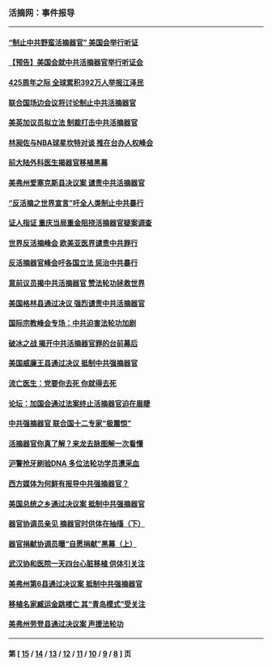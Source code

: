 ### 活摘网：事件报导
---
#### [“制止中共野蛮活摘器官” 美国会举行听证](../../pages/nf5877/n13735831.md?06080430) 
#### [【预告】美国会就中共活摘器官举行听证会](../../pages/nf5877/n13732843.md?06080430) 
#### [425周年之际 全球累积392万人举报江泽民](../../pages/nf5877/n13719232.md?06080430) 
#### [联合国场边会议将讨论制止中共活摘器官](../../pages/nf5877/n13656361.md?06080430) 
#### [美英加议员拟立法 制裁打击中共活摘器官](../../pages/nf5877/n13430251.md?06080430) 
#### [林昶佐与NBA球星坎特对谈 推在台办人权峰会](../../pages/nf5877/n13414467.md?06080430) 
#### [前大陆外科医生揭器官移植黑幕](../../pages/nf5877/n13401416.md?06080430) 
#### [美弗州爱塞克斯县决议案 谴责中共活摘器官](../../pages/nf5877/n13320919.md?06080430) 
#### [“反活摘之世界宣言”吁全人类制止中共暴行](../../pages/nf5877/n13259730.md?06080430) 
#### [证人指证 重庆当局重金阻挠活摘器官疑案调查](../../pages/nf5877/n13259127.md?06080430) 
#### [世界反活摘峰会 欧美亚医界谴责中共罪行](../../pages/nf5877/n13253550.md?06080430) 
#### [反活摘器官峰会吁各国立法 惩治中共暴行](../../pages/nf5877/n13245052.md?06080430) 
#### [意前议员揭中共活摘器官 赞法轮功拯救世界](../../pages/nf5877/n13203445.md?06080430) 
#### [美国格林县通过决议 强烈谴责中共活摘器官](../../pages/nf5877/n13119367.md?06080430) 
#### [国际宗教峰会专场：中共迫害法轮功加剧](../../pages/nf5877/n13088279.md?06080430) 
#### [破冰之战 揭开中共活摘器官罪的台前幕后](../../pages/nf5877/n13082457.md?06080430) 
#### [美国威廉王县通过决议 抵制中共强摘器官](../../pages/nf5877/n13056521.md?06080430) 
#### [流亡医生：党要你去死 你就得去死](../../pages/nf5877/n13052835.md?06080430) 
#### [论坛：加国会通过法案终止活摘器官迫在眉睫](../../pages/nf5877/n13029839.md?06080430) 
#### [中共强摘器官 联合国十二专家“极震惊”](../../pages/nf5877/n13024313.md?06080430) 
#### [活摘器官你真了解？来龙去脉图解一次看懂](../../pages/nf5877/n13013820.md?06080430) 
#### [沪警抢牙刷验DNA 多位法轮功学员遭采血](../../pages/nf5877/n12969218.md?06080430) 
#### [西方媒体为何鲜有报导中共强摘器官？](../../pages/nf5877/n12932034.md?06080430) 
#### [美国总统之乡通过决议案 抵制中共强摘器官](../../pages/nf5877/n12908242.md?06080430) 
#### [器官协调员亲见 摘器官时供体在抽搐（下）](../../pages/nf5877/n12898622.md?06080430) 
#### [器官捐献协调员曝“自愿捐献”黑幕（上）](../../pages/nf5877/n12878830.md?06080430) 
#### [武汉协和医院一天四台心脏移植 供体引关注](../../pages/nf5877/n12863175.md?06080430) 
#### [美弗州第6县通过决议案 抵制中共强摘器官](../../pages/nf5877/n12805218.md?06080430) 
#### [移植名家臧运金跳楼亡 其“青岛模式”受关注](../../pages/nf5877/n12803746.md?06080430) 
#### [美弗州劳登县通过决议案 声援法轮功](../../pages/nf5877/n12785715.md?06080430) 

---
#### 第 [ [15](./15.md?06080430) / [14](./14.md?06080430) / [13](./13.md?06080430) / [12](./12.md?06080430) / [11](./11.md?06080430) / [10](./10.md?06080430) / [9](./9.md?06080430) / [8](./8.md?06080430) ] 页
